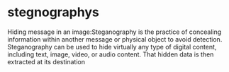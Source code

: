 # stegnographys
Hiding message in an image:Steganography is the practice of concealing information within another message or physical object to avoid detection. Steganography can be used to hide virtually any type of digital content, including text, image, video, or audio content. That hidden data is then extracted at its destination

